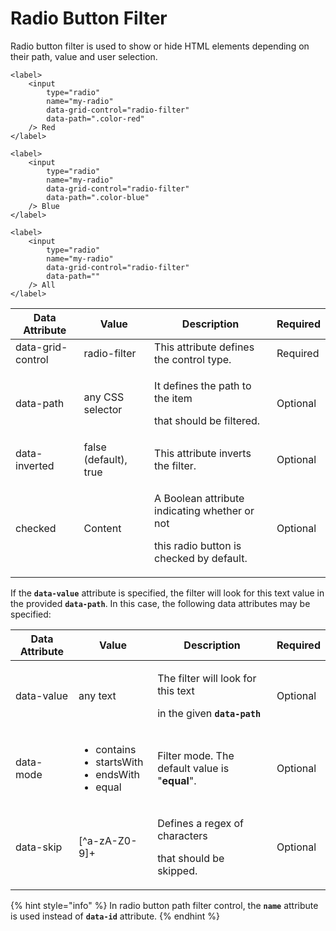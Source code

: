 # Radio Button Filter

Radio button filter is used to show or hide HTML elements depending on their path, value and user selection.

```markup
<label>
    <input
        type="radio"
        name="my-radio"
        data-grid-control="radio-filter"
        data-path=".color-red"
    /> Red
</label>

<label>
    <input
        type="radio"
        name="my-radio"
        data-grid-control="radio-filter"
        data-path=".color-blue"
    /> Blue
</label>

<label>
    <input
        type="radio"
        name="my-radio"
        data-grid-control="radio-filter"
        data-path=""
    /> All
</label>
```

| Data Attribute    | Value                 | Description                                                                                         | Required |
| ----------------- | --------------------- | --------------------------------------------------------------------------------------------------- | -------- |
| data-grid-control | radio-filter          | This attribute defines the control type.                                                            | Required |
| data-path         | any CSS selector      | <p>It defines the path to the item </p><p>that should be filtered.</p>                              | Optional |
| data-inverted     | false (default), true | This attribute inverts the filter.                                                                  | Optional |
| checked           | ​Content              | <p>A Boolean attribute indicating whether or not</p><p>this radio button is checked by default.</p> | Optional |

If the **`data-value`** attribute is specified, the filter will look for this text value in the provided **`data-path`**. In this case, the following data attributes may be specified:

| Data Attribute | Value                                                                        | Description                                                                                           | Required |
| -------------- | ---------------------------------------------------------------------------- | ----------------------------------------------------------------------------------------------------- | -------- |
| data-value     | any text                                                                     | <p>The filter will look for this text </p><p>in the given <strong><code>data-path</code></strong></p> | Optional |
| data-mode      | <ul><li>contains</li><li>startsWith</li><li>endsWith</li><li>equal</li></ul> | Filter mode. The default value is "**equal**".                                                        | Optional |
| data-skip      | \[^a-zA-Z0-9]+                                                               | <p>Defines a regex of characters </p><p>that should be skipped.</p>                                   | Optional |

{% hint style="info" %}
In radio button path filter control, the **`name`** attribute is used instead of **`data-id`** attribute.
{% endhint %}
